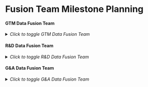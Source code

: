 # Fusion Team Milestone Planning

#### GTM Data Fusion Team

<details>
<summary><i>Click to toggle GTM Data Fusion Team</i></summary>

<!-- link to the milestone this issue represents (it will probably be the one following the current DE Milestone)-->
<!-- please link preceding milestone planning issue in the Linked Issues section below the description -->

# Analytics Days :calendar: 
Please add a number for days you'll be working this milestone. Data Analysts and Engineers should subtract a day for each triage day and a day for meetings. Any time-off should also be subtracted from this number. This means that the maximum Analytics Days a Data Analyst or Data Engineer will ever post is 7. If you have two triage days it's 5. **This section should be filled out by the Data Analyst or Data Engineer themselves.**

- @paul_armstrong: 
- @jeanpeguero: 
- @ken_aguilar: 
- @michellecooper: 
- @pempey:
- @iweeks: 

**Total Analytics days**: <!-- sum the above analytics days -->


---

# Milestone Themes

## P1 - Ops
- 

## P2 - OKRs
- 

## P3 - Other
- 

---

# Velocity and Capacity :race_car: 
We calculate the velocity of our last milestone by dividing the points/weight completed by the number of Analytics days that were available. **This section should be filled out by the Fusion team manager or whoever is running the planning**

## Last Milestone
Last Milestone: <!-- link here (it will probably be the current milestone) -->
Last Milestone Issue: <!-- link here and also relate it in the linked issues section below-->
* **Last milestone weight completed:** <!-- from 'Last Milestone' linked above -->
* **Last milestone engineering days:** <!-- from 'Last Milestone Issue' linked above -->
* **Last milestone velocity:** <!-- 'Last milestone weight completed' / 'Last milestone engineering days' -->


## This (starting) Milestone: :crystal_ball: 
We assume that preceding milestone's velocity is a good predictor of the following milestone's velocity. We then make sure that we have adequate capacity to address all of the **prioritized issues**. If we don't have enough capacity then we remove the issues of least priority. 

**Analytics capacity for this milestone:** <!-- Total Analytics days * Last milestone velocity -->

</details>

#### R&D Data Fusion Team

<details>
<summary><i>Click to toggle R&D Data Fusion Team</i></summary>

<!-- link to the milestone this issue represents (it will probably be the one following the current DE Milestone)-->
<!-- please link preceding milestone planning issue in the Linked Issues section below the description -->

# Analytics Days :calendar: 
Please add a number for days you'll be working this milestone. Data Analysts and Engineers should subtract a day for each triage day and a day for meetings. Any time-off should also be subtracted from this number. This means that the maximum Analytics Days a Data Analyst or Data Engineer will ever post is 7. If you have two triage days it's 5. **This section should be filled out by the Data Analyst or Data Engineer themselves.**

- @chrissharp:
- @snalamaru: 
- @mlaanen:
- @rbacovic: 
- @jeanpeguero: 

**Total Analytics days**: <!-- sum the above analytics days -->


---

# Milestone Themes

## P1 - Ops
- 

## P2 - OKRs
- 

## P3 - Other
- 

---

# Velocity and Capacity :race_car: 
We calculate the velocity of our last milestone by dividing the points/weight completed by the number of Analytics days that were available. **This section should be filled out by the Fusion team manager or whoever is running the planning**

## Last Milestone
Last Milestone: <!-- link here (it will probably be the current milestone) -->
Last Milestone Issue: <!-- link here and also relate it in the linked issues section below-->
* **Last milestone weight completed:** <!-- from 'Last Milestone' linked above -->
* **Last milestone engineering days:** <!-- from 'Last Milestone Issue' linked above -->
* **Last milestone velocity:** <!-- 'Last milestone weight completed' / 'Last milestone engineering days' -->


## This (starting) Milestone: :crystal_ball: 
We assume that preceding milestone's velocity is a good predictor of the following milestone's velocity. We then make sure that we have adequate capacity to address all of the **prioritized issues**. If we don't have enough capacity then we remove the issues of least priority. 

**Analytics capacity for this milestone:** <!-- Total Analytics days * Last milestone velocity -->

</details>

#### G&A Data Fusion Team

<details>
<summary><i>Click to toggle G&A Data Fusion Team</i></summary>

<!-- link to the milestone this issue represents (it will probably be the one following the current DE Milestone)-->
<!-- please link preceding milestone planning issue in the Linked Issues section below the description -->

# Analytics Days :calendar: 
Please add a number for days you'll be working this milestone. Data Analysts and Engineers should subtract a day for each triage day and a day for meetings. Any time-off should also be subtracted from this number. This means that the maximum Analytics Days a Data Analyst or Data Engineer will ever post is 7. If you have two triage days it's 5. **This section should be filled out by the Data Analyst or Data Engineer themselves.**

- @pempey 


**Total Analytics days**: <!-- sum the above analytics days -->


---

# Milestone Themes

## P1 - Ops
- 

## P2 - OKRs
- 

## P3 - Other
- 

---

# Velocity and Capacity :race_car: 
We calculate the velocity of our last milestone by dividing the points/weight completed by the number of Analytics days that were available. **This section should be filled out by the Fusion team manager or whoever is running the planning**

## Last Milestone
Last Milestone: <!-- link here (it will probably be the current milestone) -->
Last Milestone Issue: <!-- link here and also relate it in the linked issues section below-->
* **Last milestone weight completed:** <!-- from 'Last Milestone' linked above -->
* **Last milestone engineering days:** <!-- from 'Last Milestone Issue' linked above -->
* **Last milestone velocity:** <!-- 'Last milestone weight completed' / 'Last milestone engineering days' -->


## This (starting) Milestone: :crystal_ball: 
We assume that preceding milestone's velocity is a good predictor of the following milestone's velocity. We then make sure that we have adequate capacity to address all of the **prioritized issues**. If we don't have enough capacity then we remove the issues of least priority. 

**Analytics capacity for this milestone:** <!-- Total Analytics days * Last milestone velocity -->

</details>


